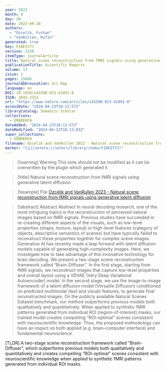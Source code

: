 ```yaml
---
year: 2023
month: 9
day: 20
date: 2023-09-20
authors:
  - "Ozcelik, Furkan"
  - "VanRullen, Rufin"
generated: true
key: FI8EIY7J
version: 2238
itemType: journalArticle
title: Natural scene reconstruction from fMRI signals using generative latent diffusion
publicationTitle: Scientific Reports
volume: 13
issue: 1
pages: 15666
journalAbbreviation: Sci Rep
language: en
DOI: 10.1038/s41598-023-42891-8
ISSN: 2045-2322
url: "https://www.nature.com/articles/s41598-023-42891-8"
accessDate: "2024-04-23T10:12:57Z"
libraryCatalog: Semantic Scholar
collections:
  - ERQKEKFA
dateAdded: "2024-04-23T10:12:57Z"
dateModified: "2024-04-23T10:13:03Z"
super_collections:
  - ERQKEKFA
filename: Ozcelik and VanRullen 2023 - Natural scene reconstruction from fMRI signals using generative latent diffusion
marker: "[🇿](zotero://select/library/items/FI8EIY7J)"
---
```


>[!warning] Warning
> This note should not be modified as it can be overwritten by the plugin which generated it

> [!title] Natural scene reconstruction from fMRI signals using generative latent diffusion

> [!example] File
> [Ozcelik and VanRullen 2023 - Natural scene reconstruction from fMRI signals using generative latent diffusion](Ozcelik%20and%20VanRullen%202023%20-%20Natural%20scene%20reconstruction%20from%20fMRI%20signals%20using%20generative%20latent%20diffusion.pdf)

> [!abstract] Abstract
> Abstract
>             In neural decoding research, one of the most intriguing topics is the reconstruction of perceived natural images based on fMRI signals. Previous studies have succeeded in re-creating different aspects of the visuals, such as low-level properties (shape, texture, layout) or high-level features (category of objects, descriptive semantics of scenes) but have typically failed to reconstruct these properties together for complex scene images. Generative AI has recently made a leap forward with latent diffusion models capable of generating high-complexity images. Here, we investigate how to take advantage of this innovative technology for brain decoding. We present a two-stage scene reconstruction framework called “Brain-Diffuser”. In the first stage, starting from fMRI signals, we reconstruct images that capture low-level properties and overall layout using a VDVAE (Very Deep Variational Autoencoder) model. In the second stage, we use the image-to-image framework of a latent diffusion model (Versatile Diffusion) conditioned on predicted multimodal (text and visual) features, to generate final reconstructed images. On the publicly available Natural Scenes Dataset benchmark, our method outperforms previous models both qualitatively and quantitatively. When applied to synthetic fMRI patterns generated from individual ROI (region-of-interest) masks, our trained model creates compelling “ROI-optimal” scenes consistent with neuroscientific knowledge. Thus, the proposed methodology can have an impact on both applied (e.g. brain–computer interface) and fundamental neuroscience.

[TLDR] A two-stage scene reconstruction framework called “Brain-Diffuser”, which outperforms previous models both qualitatively and quantitatively and creates compelling “ROI-optimal” scenes consistent with neuroscientific knowledge when applied to synthetic fMRI patterns generated from individual ROI masks.

